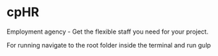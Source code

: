 # cpHR
Employment agency - Get the flexible staff you need for your project.

For running navigate to the root folder inside the terminal and run gulp
